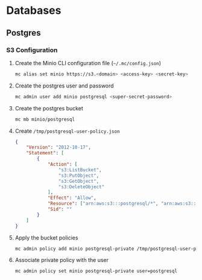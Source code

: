 # Databases

## Postgres

### S3 Configuration

1. Create the Minio CLI configuration file (`~/.mc/config.json`)

    ```sh
    mc alias set minio https://s3.<domain> <access-key> <secret-key>
    ```

2. Create the postgres user and password

    ```sh
    mc admin user add minio postgresql <super-secret-password>
    ```

3. Create the postgres bucket

    ```sh
    mc mb minio/postgresql
    ```

4. Create `/tmp/postgresql-user-policy.json`

    ```json
    {
        "Version": "2012-10-17",
        "Statement": [
            {
                "Action": [
                    "s3:ListBucket",
                    "s3:PutObject",
                    "s3:GetObject",
                    "s3:DeleteObject"
                ],
                "Effect": "Allow",
                "Resource": ["arn:aws:s3:::postgresql/*", "arn:aws:s3:::postgresql"],
                "Sid": ""
            }
        ]
    }
    ```

5. Apply the bucket policies

    ```sh
    mc admin policy add minio postgresql-private /tmp/postgresql-user-policy.json
    ```

6. Associate private policy with the user

    ```sh
    mc admin policy set minio postgresql-private user=postgresql
    ```
